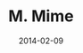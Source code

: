 ---
layout: post
title: "M. Mime"
date: 2014-02-09
categories: [Horde]
image: http://www.pokepedia.fr/images/3/3b/M._Mime-RFVF.png
caught: Mime Jr.
location: Grotte Miroitante
level: 11
version: X
---